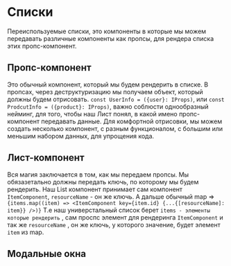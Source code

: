 # Списки

Переиспользуемые списки, это компоненты в которые мы можем передавать различные компоненты как пропсы, для рендера
списка этих пропс-компонент.

## Пропс-компонент

Это обычный компонент, который мы будем рендерить в списке. В пропсах, через деструктуризацию мы получаем объект,
который должны будем отрисовать.
`const UserInfo = ({user}: IProps)`, или `const ProdcutInfo = ({product}: IProps)`, важно соблюсти однообразный нейминг,
для того, чтобы наш Лист понял, в какой имено пропс-компонент передавать данные. Для комфортной отрисовки, мы можем
создать несколько компонент, с разным функционалом, с большим или меньшим набором данных, для упрощения кода.

## Лист-компонент

Вся магия заключается в том, как мы передаем пропсы. Мы обязазетально должны передать ключь, по которому мы будем
рендерить. Наш List компонент принимает сам компонент `ItemComponent`, `resourceName` - он же ключь. А дальше обычный
map =>
`{items.map((item) => <ItemComponent key={item.id} {...{[resourceName]: item}} />)}`
Т.е наш универстальный список берет `items - элементы которые рендерить` , сам проспс элемент для
рендеринга `ItemComponent` и так же
`resourceName` , он же ключь, у которого значение, будет элемент `item` из map.

## Модальные окна
